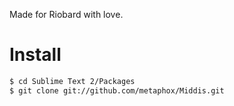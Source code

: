 Made for Riobard with love.

# Install

```sh
$ cd Sublime Text 2/Packages
$ git clone git://github.com/metaphox/Middis.git
```